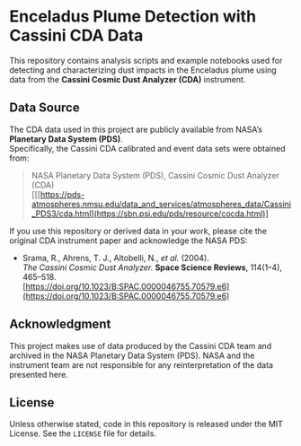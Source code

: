 # Enceladus Plume Detection with Cassini CDA Data

This repository contains analysis scripts and example notebooks used for
detecting and characterizing dust impacts in the Enceladus plume using data
from the **Cassini Cosmic Dust Analyzer (CDA)** instrument.

## Data Source

The CDA data used in this project are publicly available from NASA’s
**Planetary Data System (PDS)**.  
Specifically, the Cassini CDA calibrated and event data sets were obtained from:

> NASA Planetary Data System (PDS), Cassini Cosmic Dust Analyzer (CDA)  
> [[[https://pds-atmospheres.nmsu.edu/data_and_services/atmospheres_data/Cassini_PDS3/cda.html](https://sbn.psi.edu/pds/resource/cocda.html)]

If you use this repository or derived data in your work, please cite the
original CDA instrument paper and acknowledge the NASA PDS:

- Srama, R., Ahrens, T. J., Altobelli, N., *et al.* (2004).  
  *The Cassini Cosmic Dust Analyzer.* **Space Science Reviews**, 114(1–4), 465–518.  
  [https://doi.org/10.1023/B:SPAC.0000046755.70579.e6](https://doi.org/10.1023/B:SPAC.0000046755.70579.e6)

## Acknowledgment

This project makes use of data produced by the Cassini CDA team and archived in
the NASA Planetary Data System (PDS). NASA and the instrument team are not
responsible for any reinterpretation of the data presented here.

## License

Unless otherwise stated, code in this repository is released under the MIT
License. See the `LICENSE` file for details.
